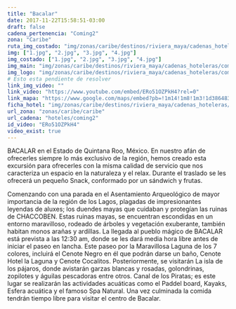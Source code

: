 ```yaml
---
title: "Bacalar"
date: 2017-11-22T15:58:51-03:00
draft: false
cadena_pertenencia: "Coming2"
zona: "Caribe"
ruta_img_costado: "img/zonas/caribe/destinos/riviera_maya/cadenas_hoteleras/coming2/bacalar/imagenes/"
img: ["1.jpg", "2.jpg", "3.jpg", "4.jpg"]
img_costado: ["1.jpg", "2.jpg", "3.jpg", "4.jpg"]
img_main: "img/zonas/caribe/destinos/riviera_maya/cadenas_hoteleras/coming2/bacalar/bacalar.jpg"
img_logo: "img/zonas/caribe/destinos/riviera_maya/cadenas_hoteleras/coming2/bacalar/logo_coming2.jpg"
# Esto esta pendiente de resolver
link_img_video: ""
link_video: "https://www.youtube.com/embed/ERo51OZPkH4?rel=0"
link_mapa: "https://www.google.com/maps/embed?pb=!1m14!1m8!1m3!1d3864835.0630008!2d-88.9953994!3d18.9201928!3m2!1i1024!2i768!4f13.1!3m3!1m2!1s0x8f5bb13e302c19f9%3A0x11cedc7f2bd0e608!2sBacalar%2C+Q.R.%2C+M%C3%A9xico!5e0!3m2!1ses!2scl!4v1511379928834"
ficha_hotel: "img/zonas/caribe/destinos/riviera_maya/cadenas_hoteleras/coming2/bacalar/bacalar.pdf"
url_zona: "zonas/caribe/caribe"
url_cadena: "hoteles/coming2"
id_video: "ERo51OZPkH4"
video_exist: true
---
```

BACALAR en el Estado de Quintana Roo, México. En nuestro afán de ofrecerles siempre lo más exclusivo de la región, hemos creado esta excursión para ofrecerles con la misma calidad de servicio que nos caracteriza un espacio en la naturaleza y el relax. Durante el traslado se les ofrecerá un pequeño Snack, conformado por un sándwich y frutas.

Comenzando con una parada en el Asentamiento Arqueológico de mayor importancia de la región de los Lagos, plagadas de impresionantes leyendas de aluxes; los duendes mayas que cuidaban y protegían las ruinas de CHACCOBEN. Estas ruinas mayas, se encuentran escondidas en un entorno maravilloso, rodeado de árboles y vegetación exuberante, también habitan monos arañas y ardillas. La llegada al pueblo mágico de BACALAR está prevista a las 12:30 am, donde se les dará media hora libre antes de iniciar el paseo en lancha. Este paseo por la Maravillosa Laguna de los 7 colores, incluirá el Cenote Negro en él que podrán darse un baño, Cenote Hotel la Laguna y Cenote Cocalitos. Posteriormente, se visitarán La isla de los pájaros, donde avistarán garzas blancas y rosadas, golondrinas, zopilotes y águilas pescadoras entre otros. Canal de los Piratas; es este lugar se realizarán las actividades acuáticas como el Paddel board, Kayaks, Esfera acuática y el famoso Spa Natural. Una vez culminada la comida tendrán tiempo libre para visitar el centro de Bacalar.
